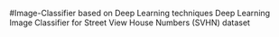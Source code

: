 #Image-Classifier based on Deep Learning techniques
Deep Learning Image Classifier for Street View House Numbers (SVHN) dataset
